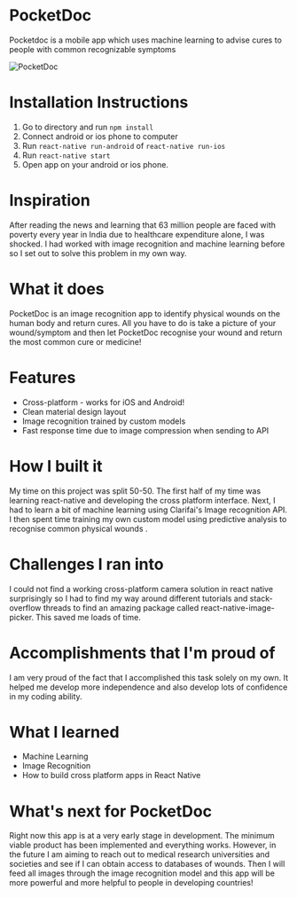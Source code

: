 # PocketDoc
Pocketdoc is a mobile app which uses machine learning to advise cures to people with common recognizable symptoms

![PocketDoc](https://s3.ca-central-1.amazonaws.com/pocket-doc/Main+1.png "PocketDoc")


# Installation Instructions
1. Go to directory and run `npm install`
2. Connect android or ios phone to computer
2. Run `react-native run-android` of `react-native run-ios`
3. Run `react-native start`
4. Open app on your android or ios phone.

# Inspiration
After reading the news and learning that 63 million people are faced with poverty every year in India due to healthcare expenditure alone, I was shocked. I had worked with image recognition and machine learning before so I set out to solve this problem in my own way.

# What it does
PocketDoc is an image recognition app to identify physical wounds on the human body and return cures. All you have to do is take a picture of your wound/symptom and then let PocketDoc recognise your wound and return the most common cure or medicine!

# Features
- Cross-platform - works for iOS and Android!
- Clean material design layout
- Image recognition trained by custom models
- Fast response time due to image compression when sending to API

# How I built it
My time on this project was split 50-50. The first half of my time was learning react-native and developing the cross platform interface. Next, I had to learn a bit of machine learning using Clarifai's Image recognition API. I then spent time training my own custom model using predictive analysis to recognise common physical wounds .

# Challenges I ran into
I could not find a working cross-platform camera solution in react native surprisingly so I had to find my way around different tutorials and stack-overflow threads to find an amazing package called react-native-image-picker. This saved me loads of time. 

# Accomplishments that I'm proud of
I am very proud of the fact that I accomplished this task solely on my own. It helped me develop more independence and also develop lots of confidence in my coding ability.

# What I learned
- Machine Learning
- Image Recognition
- How to build cross platform apps in React Native

# What's next for PocketDoc
Right now this app is at a very early stage in development. The minimum viable product has been implemented and everything works. However, in the future I am aiming to reach out to medical research universities and societies and see if I can obtain access to databases of wounds. Then I will feed all images through the image recognition model and this app will be more powerful and more helpful to people in developing countries!
